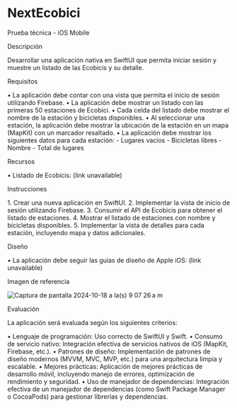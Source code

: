 # NextEcobici
Prueba técnica - iOS Mobile

Descripción

Desarrollar una aplicación nativa en SwiftUI que permita iniciar sesión y muestre un listado de las Ecobicis y su detalle.

Requisitos

•⁠  ⁠La aplicación debe contar con una vista que permita el inicio de sesión utilizando Firebase.
•⁠  ⁠La aplicación debe mostrar un listado con las primeras 50 estaciones de Ecobici.
•⁠  ⁠Cada celda del listado debe mostrar el nombre de la estación y bicicletas disponibles.
•⁠  ⁠Al seleccionar una estación, la aplicación debe mostrar la ubicación de la estación en un mapa (MapKit) con un marcador resaltado.
•⁠  ⁠La aplicación debe mostrar los siguientes datos para cada estación:
    - Lugares vacíos
    - Bicicletas libres
    - Nombre
    - Total de lugares

Recursos

•⁠  ⁠Listado de Ecobicis: (link unavailable)

Instrucciones

1.⁠ ⁠Crear una nueva aplicación en SwiftUI.
2.⁠ ⁠Implementar la vista de inicio de sesión utilizando Firebase.
3.⁠ ⁠Consumir el API de Ecobicis para obtener el listado de estaciones.
4.⁠ ⁠Mostrar el listado de estaciones con nombre y bicicletas disponibles.
5.⁠ ⁠Implementar la vista de detalles para cada estación, incluyendo mapa y datos adicionales.

Diseño

•⁠  ⁠La aplicación debe seguir las guías de diseño de Apple iOS: (link unavailable)

Imagen de referencia

![Captura de pantalla 2024-10-18 a la(s) 9 07 26 a m](https://github.com/user-attachments/assets/2814ce38-72f6-46d3-b566-407da68d1ec1)

Evaluación

La aplicación será evaluada según los siguientes criterios:

•⁠  ⁠Lenguaje de programación: Uso correcto de SwiftUI y Swift.
•⁠  ⁠Consumo de servicio nativo: Integración efectiva de servicios nativos de iOS (MapKit, Firebase, etc.).
•⁠  ⁠Patrones de diseño: Implementación de patrones de diseño modernos (MVVM, MVC, MVP, etc.) para una arquitectura limpia y escalable.
•⁠  ⁠Mejores prácticas: Aplicación de mejores prácticas de desarrollo móvil, incluyendo manejo de errores, optimización de rendimiento y seguridad.
•⁠  ⁠Uso de manejador de dependencias: Integración efectiva de un manejador de dependencias (como Swift Package Manager o CocoaPods) para gestionar librerías y dependencias.
